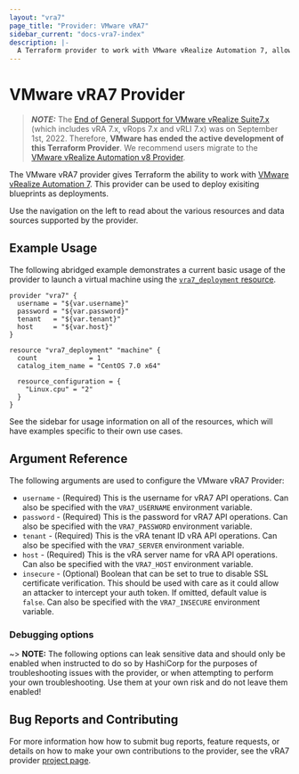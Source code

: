```yaml
---
layout: "vra7"
page_title: "Provider: VMware vRA7"
sidebar_current: "docs-vra7-index"
description: |-
  A Terraform provider to work with VMware vRealize Automation 7, allowing deployment of existing blueprints.
---
```


# VMware vRA7 Provider

> **_NOTE:_** The [End of General Support for VMware vRealize Suite7.x](https://knowledge.broadcom.com/external/article/326048/end-of-general-support-for-vmware-vreali.html) (which includes vRA 7.x, vRops 7.x and vRLI 7.x) was on September 1st, 2022. Therefore, **VMware has ended the active development of this Terraform Provider**. We recommend users migrate to the [VMware vRealize Automation v8 Provider](https://registry.terraform.io/providers/vmware/vra/latest/docs).

The VMware vRA7 provider gives Terraform the ability to work with [VMware vRealize
Automation 7][vmware-vra]. This provider can be used to deploy exisiting blueprints
as deployments.

[vmware-vra]: https://www.vmware.com/products/vrealize-automation.html

Use the navigation on the left to read about the various resources and data
sources supported by the provider.

## Example Usage

The following abridged example demonstrates a current basic usage of the
provider to launch a virtual machine using the [`vra7_deployment`
resource][tf-vra7-deployment]. 

[tf-vra7-deployment]: /docs/providers/vra7/r/deployment.html

```hcl
provider "vra7" {
  username = "${var.username}"
  password = "${var.password}"
  tenant   = "${var.tenant}"
  host     = "${var.host}"
}

resource "vra7_deployment" "machine" {
  count             = 1
  catalog_item_name = "CentOS 7.0 x64"

  resource_configuration = {
    "Linux.cpu" = "2"
  }
}
```

See the sidebar for usage information on all of the resources, which will have
examples specific to their own use cases.

## Argument Reference

The following arguments are used to configure the VMware vRA7 Provider:

* `username` - (Required) This is the username for vRA7 API operations. Can also
  be specified with the `VRA7_USERNAME` environment variable.
* `password` - (Required) This is the password for vRA7 API operations. Can
  also be specified with the `VRA7_PASSWORD` environment variable.
* `tenant` - (Required) This is the vRA tenant ID vRA API
  operations. Can also be specified with the `VRA7_SERVER` environment
  variable.
* `host` - (Required) This is the vRA server name for vRA API
  operations. Can also be specified with the `VRA7_HOST` environment
  variable.
* `insecure` - (Optional) Boolean that can be set to true to
  disable SSL certificate verification. This should be used with care as it
  could allow an attacker to intercept your auth token. If omitted, default
  value is `false`. Can also be specified with the `VRA7_INSECURE`
  environment variable.

### Debugging options

~> **NOTE:** The following options can leak sensitive data and should only be
enabled when instructed to do so by HashiCorp for the purposes of
troubleshooting issues with the provider, or when attempting to perform your
own troubleshooting. Use them at your own risk and do not leave them enabled!

## Bug Reports and Contributing

For more information how how to submit bug reports, feature requests, or
details on how to make your own contributions to the provider, see the vRA7
provider [project page][tf-vra7-project-page].

[tf-vra7-project-page]: https://github.com/vmware/terraform-provider-vra7


